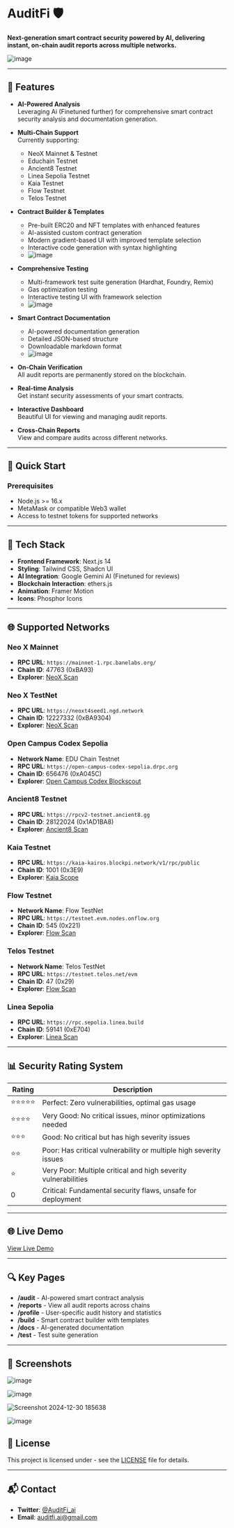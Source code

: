 # AuditFi 🛡️

**Next-generation smart contract security powered by AI, delivering instant, on-chain audit reports across multiple networks.**

![image](https://github.com/user-attachments/assets/0f99a240-c581-46c4-a17b-02de9fc5b383)

---

## 🌟 Features

- **AI-Powered Analysis**  
  Leveraging Ai (Finetuned further) for comprehensive smart contract security analysis and documentation generation.

- **Multi-Chain Support**  
  Currently supporting:
  - NeoX Mainnet & Testnet
  - Educhain Testnet
  - Ancient8 Testnet
  - Linea Sepolia Testnet
  - Kaia Testnet
  - Flow Testnet
  - Telos Testnet

- **Contract Builder & Templates**
  - Pre-built ERC20 and NFT templates with enhanced features
  - AI-assisted custom contract generation
  - Modern gradient-based UI with improved template selection
  - Interactive code generation with syntax highlighting
  - ![image](https://github.com/user-attachments/assets/164a9c12-3ad6-42dd-9695-640ea1ff6d5d)

- **Comprehensive Testing**
  - Multi-framework test suite generation (Hardhat, Foundry, Remix)
  - Gas optimization testing
  - Interactive testing UI with framework selection
  - ![image](https://github.com/user-attachments/assets/afa4582c-23a3-4ca5-9a7e-d585db6e962d)

- **Smart Contract Documentation**
  - AI-powered documentation generation
  - Detailed JSON-based structure
  - Downloadable markdown format
  - ![image](https://github.com/user-attachments/assets/0cd40199-0346-4469-9300-7460a4cba199)

- **On-Chain Verification**  
  All audit reports are permanently stored on the blockchain.

- **Real-time Analysis**  
  Get instant security assessments of your smart contracts.

- **Interactive Dashboard**  
  Beautiful UI for viewing and managing audit reports.

- **Cross-Chain Reports**  
  View and compare audits across different networks.

---

## 🚀 Quick Start

### Prerequisites
- Node.js >= 16.x
- MetaMask or compatible Web3 wallet
- Access to testnet tokens for supported networks

---

## 🔧 Tech Stack

- **Frontend Framework**: Next.js 14  
- **Styling**: Tailwind CSS, Shadcn UI  
- **AI Integration**: Google Gemini AI (Finetuned for reviews)
- **Blockchain Interaction**: ethers.js  
- **Animation**: Framer Motion  
- **Icons**: Phosphor Icons  

---

## 🌐 Supported Networks

### Neo X Mainnet  
- **RPC URL**: `https://mainnet-1.rpc.banelabs.org/`  
- **Chain ID**: 47763 (0xBA93)  
- **Explorer**: [NeoX Scan](https://xexplorer.neo.org/)

### Neo X TestNet  
- **RPC URL**: `https://neoxt4seed1.ngd.network`  
- **Chain ID**: 12227332 (0xBA9304)  
- **Explorer**: [NeoX Scan](https://xt4scan.ngd.network/)

### Open Campus Codex Sepolia
- **Network Name**: EDU Chain Testnet
- **RPC URL**: `https://open-campus-codex-sepolia.drpc.org`
- **Chain ID**: 656476 (0xA045C)
- **Explorer**: [Open Campus Codex Blockscout](https://opencampus-codex.blockscout.com)

### Ancient8 Testnet
- **RPC URL**: `https://rpcv2-testnet.ancient8.gg`
- **Chain ID**: 28122024 (0x1AD1BA8)
- **Explorer**: [Ancient8 Scan](https://ancient8.testnet.routescan.io)

### Kaia Testnet  
- **RPC URL**: `https://kaia-kairos.blockpi.network/v1/rpc/public`  
- **Chain ID**: 1001 (0x3E9)  
- **Explorer**: [Kaia Scope](https://kairos.kaiascope.com)

### Flow Testnet
- **Network Name**: Flow TestNet
- **RPC URL**: `https://testnet.evm.nodes.onflow.org`
- **Chain ID**: 545 (0x221)
- **Explorer**: [Flow Scan](https://evm-testnet.flowscan.io)

### Telos Testnet
- **Network Name**: Telos TestNet
- **RPC URL**: `https://testnet.telos.net/evm`
- **Chain ID**: 47 (0x29)
- **Explorer**: [Flow Scan](https://testnet.teloscan.io/)

### Linea Sepolia  
- **RPC URL**: `https://rpc.sepolia.linea.build`  
- **Chain ID**: 59141 (0xE704)  
- **Explorer**: [Linea Scan](https://sepolia.lineascan.build/)

---

## 📊 Security Rating System

| Rating       | Description                                                                                   |
|--------------|-----------------------------------------------------------------------------------------------|
| ⭐⭐⭐⭐⭐       | Perfect: Zero vulnerabilities, optimal gas usage                                              |
| ⭐⭐⭐⭐         | Very Good: No critical issues, minor optimizations needed                                     |
| ⭐⭐⭐           | Good: No critical but has high severity issues                                               |
| ⭐⭐             | Poor: Has critical vulnerability or multiple high severity issues                           |
| ⭐               | Very Poor: Multiple critical and high severity vulnerabilities                             |
| 0               | Critical: Fundamental security flaws, unsafe for deployment                                |

---

## 🌐 Live Demo  
[View Live Demo](https://auditfi.vercel.app/)

---

## 🔍 Key Pages

- **/audit** - AI-powered smart contract analysis  
- **/reports** - View all audit reports across chains  
- **/profile** - User-specific audit history and statistics  
- **/build** - Smart contract builder with templates
- **/docs** - AI-generated documentation
- **/test** - Test suite generation

---

## 📸 Screenshots  

![image](https://github.com/user-attachments/assets/eaa87211-fe4f-4e83-b319-e7a3da936995)

![image](https://github.com/user-attachments/assets/cb52587b-f3b8-4eef-a15d-6051f285cdaf)

![Screenshot 2024-12-30 185638](https://github.com/user-attachments/assets/94c1a2bc-3147-40fc-8ceb-374505d729e0)

![image](https://github.com/user-attachments/assets/8872e5b7-b27b-423e-9ec1-970fa0ce5d5a)


## 📄 License

This project is licensed under - see the [LICENSE](LICENSE) file for details.

---

## 📬 Contact

- **Twitter**: [@AuditFi_ai](#)  
- **Email**: [auditfi.ai@gmail.com](mailto:auditfi.ai@gmail.com)
